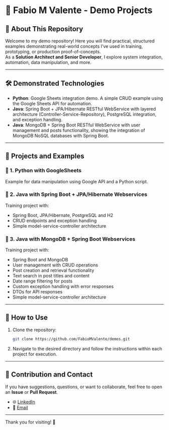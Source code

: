 # 🚀 Fabio M Valente - Demo Projects

## 📌 About This Repository
Welcome to my demo repository! Here you will find practical, structured examples demonstrating real-world concepts I've used in training, prototyping, or production proof-of-concepts.  
As a **Solution Architect and Senior Developer**, I explore system integration, automation, data manipulation, and more.

---

## 🛠 Demonstrated Technologies
- **Python**: Google Sheets integration demo. A simple CRUD example using the Google Sheets API for automation.
- **Java**: Spring Boot + JPA/Hibernate RESTful WebService with layered architecture (Controller-Service-Repository), PostgreSQL integration, and exception handling.
- **Java**: MongoDB + Spring Boot RESTful WebService with user management and posts functionality, showing the integration of MongoDB NoSQL databases with Spring Boot.

---

## 📂 Projects and Examples
### 🔹 1. Python with GoogleSheets
Example for data manipulation using Google API and a Python script.

### 🔹 2. Java with Spring Boot + JPA/Hibernate Webservices
Training project with:
- Spring Boot, JPA/Hibernate, PostgreSQL and H2
- CRUD endpoints and exception handling
- Simple model-service-controller architecture

### 🔹 3. Java with MongoDB + Spring Boot Webservices
Training project with:
- Spring Boot and MongoDB
- User management with CRUD operations
- Post creation and retrieval functionality
- Text search in post titles and content
- Date range filtering for posts
- Custom exception handling with error responses
- DTOs for API responses
- Simple model-service-controller architecture

---

## 📖 How to Use
1. Clone the repository:
   ```sh
   git clone https://github.com/FabioMValente/demos.git 
   ```
2. Navigate to the desired directory and follow the instructions within each project for execution.

---

## 🤝 Contribution and Contact
If you have suggestions, questions, or want to collaborate, feel free to open an **Issue** or **Pull Request**.

- 🌐 [LinkedIn](https://www.linkedin.com/in/fabiomvalente)
- 📧 [Email](mailto:fabiomvalente@gmail.com)

---

Thank you for visiting! 🚀
